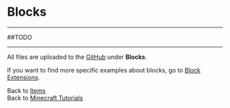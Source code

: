 # <a name="blocks"></a>Blocks
---

##TODO

---
All files are uploaded to the [GitHub](https://github.com/ChampionAsh5357/1.16.x-Minecraft-Tutorial/tree/1.16.1-32.0.61-web) under **Blocks**.

If you want to find more specific examples about blocks, go to [Block Extensions](../../#block-extensions).

Back to [Items](./items)  
Back to [Minecraft Tutorials](../../)  